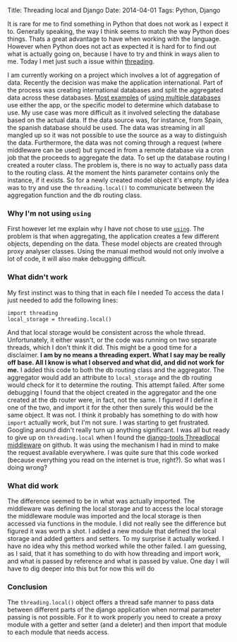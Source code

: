Title: Threading local and Django
Date: 2014-04-01
Tags: Python, Django

It is rare for me to find something in Python that does not work as I expect it to. Generally speaking, the way I think seems to match the way Python does things. Thats a great advantage to have when working with the language. However when Python does not act as expected it is hard for to find out what is actually going on, because I have to try and think in ways alien to me. Today I met just such a issue within [threading](https://docs.python.org/2/library/threading.html).

I am currently working on a project which involves a lot of aggregation of data. Recently the decision was make the application international. Part of the process was creating international databases and split the aggregated data across these databases. [Most examples](https://docs.djangoproject.com/en/dev/topics/db/multi-db/) of [using multiple databases](http://justcramer.com/2010/12/30/database-routers-in-django/) use either the app, or the specific model to determine which database to use. My use case was more difficult as it involved selecting the database based on the actual data. If the data source was, for instance, from Spain, the spanish database should be used. The data was streaming in all mangled up so it was not possible to use the source as a way to distinguish the data. Furthermore, the data was not coming through a request (where middleware can be used) but synced in from a remote database via a cron job that the proceeds to aggregate the data. To set up the database routing I created a router class. The problem is, there is no way to actually pass data to the routing class. At the moment the hints parameter contains only the instance, if it exists. So for a newly created model object it's empty. My idea was to try and use the <code>threading.local()</code> to communicate between the aggregation function and the db routing class.

### Why I'm not using <code>using</code>
First however let me explain why I have not chose to use [<code>using</code>](https://docs.djangoproject.com/en/dev/topics/db/multi-db/#manually-selecting-a-database). The problem is that when aggregating, the application creates a few different objects, depending on the data. These model objects are created through proxy analyser classes. Using the manual method would not only involve a lot of code, it will also make debugging difficult.

### What didn't work
My first instinct was to thing that in each file I needed To access the data I just needed to add the following lines:

	import threading
	local_storage = threading.local()
	
And that local storage would be consistent across the whole thread. Unfortunately, it either wasn't, or the code was running on two separate threads, which I don't think it did. This might be a good time for a disclaimer. __I am by no means a threading expert. What I say may be really off base. All I know is what I observed and what did, and did not work for me.__ I added this code to both the db routing class and the aggregator. The aggregator would add an attribute to <code>local_storage</code> and the db routing would check for it to determine the routing. This attempt failed. After some debugging I found that the object created in the aggregator and the one created at the db router were, in fact, not the same. I figured if I define it one of the two, and import it for the other then surely this would be the same object. It was not. I think it probably has something to do with how <code>import</code> actually work, but I'm not sure. I was starting to get frustrated. Googling around didn't really turn up anything significant. I was all but ready to give up on <code>threading.local</code> when I found the [django-tools Threadlocal middleware](https://github.com/jedie/django-tools/blob/master/django_tools/middlewares/ThreadLocal.py) on github. It was using the mechanism I had in mind to make the request available everywhere. I was quite sure that this code worked (because everything you read on the internet is true, right?). So what was I doing wrong?

### What did work
The difference seemed to be in what was actually imported. The middleware was defining the local storage and to access the local storage the middleware module was imported and the local storage is then accessed via functions in the module. I did not really see the difference but figured it was worth a shot. I added a new module that defined the local storage and added getters and setters. To my surprise it actually worked. I have no idea why this method worked while the other failed. I am guessing, as I said, that it has something to do with how threading and import work, and what is passed by reference and what is passed by value. One day I will have to dig deeper into this but for now this will do

### Conclusion
The <code>threading.local()</code> object offers a thread safe manner to pass data between different parts of the django application when normal parameter passing is not possible. For it to work properly you need to create a proxy module with a getter and setter (and a deleter) and then import that module to each module that needs access.